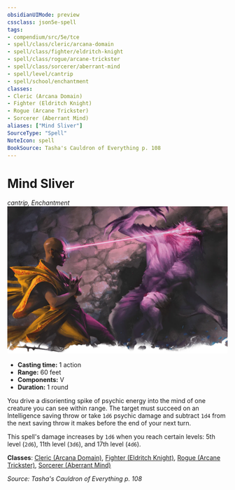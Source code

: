 ```yaml
---
obsidianUIMode: preview
cssclass: json5e-spell
tags:
- compendium/src/5e/tce
- spell/class/cleric/arcana-domain
- spell/class/fighter/eldritch-knight
- spell/class/rogue/arcane-trickster
- spell/class/sorcerer/aberrant-mind
- spell/level/cantrip
- spell/school/enchantment
classes:
- Cleric (Arcana Domain)
- Fighter (Eldritch Knight)
- Rogue (Arcane Trickster)
- Sorcerer (Aberrant Mind)
aliases: ["Mind Sliver"]
SourceType: "Spell"
NoteIcon: spell
BookSource: Tasha's Cauldron of Everything p. 108
---
```

# Mind Sliver
*cantrip, Enchantment*  
![](https://raw.githubusercontent.com/5etools-mirror-2/5etools-img/main/spells/TCE/Mind%20Sliver.webp#right)  

- **Casting time:** 1 action
- **Range:** 60 feet
- **Components:** V
- **Duration:** 1 round

You drive a disorienting spike of psychic energy into the mind of one creature you can see within range. The target must succeed on an Intelligence saving throw or take `1d6` psychic damage and subtract `1d4` from the next saving throw it makes before the end of your next turn.

This spell's damage increases by `1d6` when you reach certain levels: 5th level (`2d6`), 11th level (`3d6`), and 17th level (`4d6`).

**Classes**: [Cleric (Arcana Domain)](/2-Mechanics/CLI/classes/cleric-arcana-domain-scag.md), [Fighter (Eldritch Knight)](/2-Mechanics/CLI/classes/fighter-eldritch-knight.md), [Rogue (Arcane Trickster)](/2-Mechanics/CLI/classes/rogue-arcane-trickster.md), [Sorcerer (Aberrant Mind)](/2-Mechanics/CLI/classes/sorcerer-aberrant-mind-tce.md)

*Source: Tasha's Cauldron of Everything p. 108*